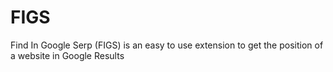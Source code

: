 # FIGS
Find In Google Serp (FIGS) is an easy to use extension to get the position of a website in Google Results
